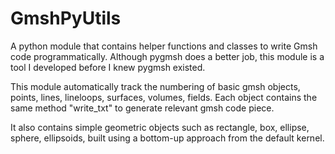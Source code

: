 # GmshPyUtils
A python module that contains helper functions and classes to write Gmsh code programmatically. Although pygmsh does a better job, this module is a tool I developed before I knew pygmsh existed.

This module automatically track the numbering of basic gmsh objects, points, lines, lineloops, surfaces, volumes, fields. Each object contains the same method "write_txt" to generate relevant gmsh code piece.

It also contains simple geometric objects such as rectangle, box, ellipse, sphere, ellipsoids, built using a bottom-up approach from the default kernel.
